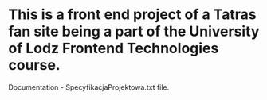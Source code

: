 ﻿# This is a front end project of a Tatras fan site being a part of the University of Lodz Frontend Technologies course.
Documentation - SpecyfikacjaProjektowa.txt file. 
